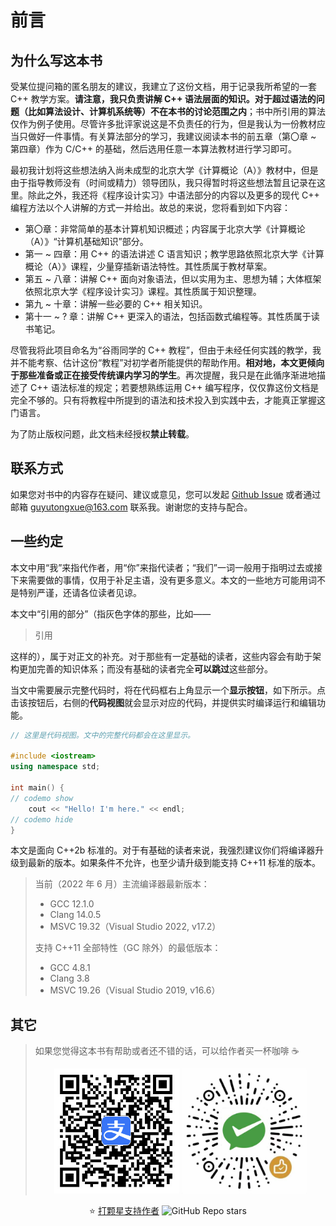 # 前言

## 为什么写这本书

受某位提问箱的匿名朋友的建议，我建立了这份文档，用于记录我所希望的一套 C++ 教学方案。**请注意，我只负责讲解 C++ 语法层面的知识。对于超过语法的问题（比如算法设计、计算机系统等）不在本书的讨论范围之内**；书中所引用的算法仅作为例子使用。尽管许多批评家说这是不负责任的行为，但是我认为一份教材应当只做好一件事情。有关算法部分的学习，我建议阅读本书的前五章（第〇章 \~ 第四章）作为 C/C++ 的基础，然后选用任意一本算法教材进行学习即可。

最初我计划将这些想法纳入尚未成型的北京大学《计算概论（A）》教材中，但是由于指导教师没有（时间或精力）领导团队，我只得暂时将这些想法暂且记录在这里。除此之外，我还将《程序设计实习》中语法部分的内容以及更多的现代 C++ 编程方法以个人讲解的方式一并给出。故总的来说，您将看到如下内容：

- 第〇章：非常简单的基本计算机知识概述；内容属于北京大学《计算概论（A）》“计算机基础知识”部分。
- 第一 \~ 四章：用 C++ 的语法讲述 C 语言知识；教学思路依照北京大学《计算概论（A）》课程，少量穿插新语法特性。其性质属于教材草案。
- 第五 \~ 八章：讲解 C++ 面向对象语法，但以实用为主、思想为辅；大体框架依照北京大学《程序设计实习》课程。其性质属于知识整理。
- 第九 \~ 十章：讲解一些必要的 C++ 相关知识。
- 第十一 \~ ? 章：讲解 C++ 更深入的语法，包括函数式编程等。其性质属于读书笔记。

尽管我将此项目命名为“谷雨同学的 C++ 教程”，但由于未经任何实践的教学，我并不能考察、估计这份“教程”对初学者所能提供的帮助作用。**相对地，本文更倾向于那些准备或正在接受传统课内学习的学生**。再次提醒，我只是在此循序渐进地描述了 C++ 语法标准的规定；若要想熟练运用 C++ 编写程序，仅仅靠这份文档是完全不够的。只有将教程中所提到的语法和技术投入到实践中去，才能真正掌握这门语言。

为了防止版权问题，此文档未经授权**禁止转载**。

## 联系方式

如果您对书中的内容存在疑问、建议或意见，您可以发起 [Github Issue](https://github.com/Guyutongxue/MyCppTutorial/issues) 或者通过邮箱 [guyutongxue@163.com](mailto:guyutongxue@163.com) 联系我。谢谢您的支持与配合。

## 一些约定

本文中用“我”来指代作者，用“你”来指代读者；“我们”一词一般用于指明过去或接下来需要做的事情，仅用于补足主语，没有更多意义。本文的一些地方可能用词不是特别严谨，还请各位读者见谅。

本文中“引用的部分”（指灰色字体的那些，比如——
> 引用

这样的），属于对正文的补充。对于那些有一定基础的读者，这些内容会有助于架构更加完善的知识体系；而没有基础的读者完全**可以跳过**这些部分。

当文中需要展示完整代码时，将在代码框右上角显示一个**显示按钮**，如下所示。点击该按钮后，右侧的**代码视图**就会显示对应的代码，并提供实时编译运行和编辑功能。
```cpp codemo
// 这里是代码视图。文中的完整代码都会在这里显示。

#include <iostream>
using namespace std;

int main() {
// codemo show
    cout << "Hello! I'm here." << endl;
// codemo hide
}
```

本文是面向 C++2b 标准的。对于有基础的读者来说，我强烈建议你们将编译器升级到最新的版本。如果条件不允许，也至少请升级到能支持 C++11 标准的版本。

> 当前（2022 年 6 月）主流编译器最新版本：
> - GCC 12.1.0
> - Clang 14.0.5
> - MSVC 19.32（Visual Studio 2022, v17.2）
> 
> 支持 C++11 全部特性（GC 除外）的最低版本：
> - GCC 4.8.1
> - Clang 3.8
> - MSVC 19.26（Visual Studio 2019, v16.6）

## 其它

> 如果您觉得这本书有帮助或者还不错的话，可以给作者买一杯咖啡 :coffee:
>
> <div style="text-align: center">
> <img alt="Alipay QR code" src="/assets/alipay.jpg" width="200">
> <img alt="WeChat QR code" src="/assets/wechat.jpg" width="200">
> </div>

<div style="text-align: center">

:star: [打颗星支持作者](https://github.com/Guyutongxue/MyCppTutorial) ![GitHub Repo stars](https://img.shields.io/github/stars/Guyutongxue/MyCppTutorial?style=social)

</div>
